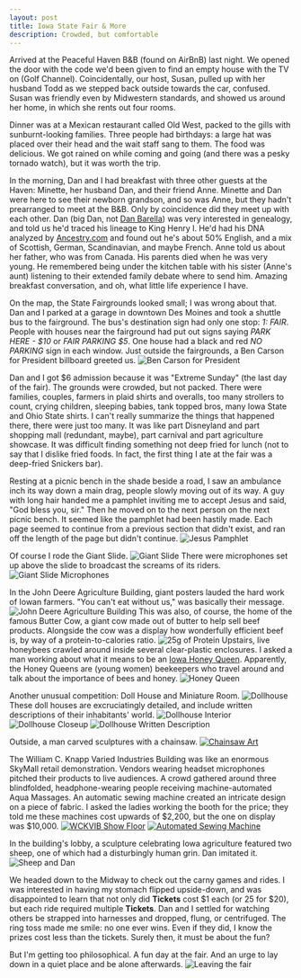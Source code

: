 ```yaml
---
layout: post
title: Iowa State Fair & More
description: Crowded, but comfortable
---
```

Arrived at the Peaceful Haven B&B (found on AirBnB) last night. We opened the door with the code we'd been given to find an empty house with the TV on (Golf Channel). Coincidentally, our host, Susan, pulled up with her husband Todd as we stepped back outside towards the car, confused. Susan was friendly even by Midwestern standards, and showed us around her home, in which she rents out four rooms.

Dinner was at a Mexican restaurant called Old West, packed to the gills with sunburnt-looking families. Three people had birthdays: a large hat was placed over their head and the wait staff sang to them. The food was delicious. We got rained on while coming and going (and there was a pesky tornado watch), but it was worth the trip.

In the morning, Dan and I had breakfast with three other guests at the Haven: Minette, her husband Dan, and their friend Anne. Minette and Dan were here to see their newborn grandson, and so was Anne, but they hadn't prearranged to meet at the B&B. Only by coincidence did they meet up with each other. Dan (big Dan, not [Dan Barella](http://barel.la)) was very interested in genealogy, and told us he'd traced his lineage to King Henry I. He'd had his DNA analyzed by [Ancestry.com](http://ancestry.com) and found out he's about 50% English, and a mix of Scottish, German, Scandinavian, and maybe French. Anne told us about her father, who was from Canada. His parents died when he was very young. He remembered being under the kitchen table with his sister (Anne's aunt) listening to their extended family debate where to send him. Amazing breakfast conversation, and oh, what little life experience I have.

On the map, the State Fairgrounds looked small; I was wrong about that. Dan and I parked at a garage in downtown Des Moines and took a shuttle bus to the fairground. The bus's destination sign had only one stop: *1: FAIR*. People with houses near the fairground had put out signs saying *PARK HERE - $10* or *FAIR PARKING $5*. One house had a black and red *NO PARKING* sign in each window. Just outside the fairgrounds, a Ben Carson for President billboard greeted us.
![Ben Carson for President]({{site.imagepath}}/carson-iowa.JPG)

Dan and I got $6 admission because it was "Extreme Sunday" (the last day of the fair). The grounds were crowded, but not packed. There were families, couples, farmers in plaid shirts and overalls, too many strollers to count, crying children, sleeping babies, tank topped bros, many Iowa State and Ohio State shirts. I can't really summarize the things that happened there, there were just too many. It was like part Disneyland and part shopping mall (redundant, maybe), part carnival and part agriculture showcase. It was difficult finding something not deep fried for lunch (not to say that I dislike fried foods. In fact, the first thing I ate at the fair was a deep-fried Snickers bar).

Resting at a picnic bench in the shade beside a road, I saw an ambulance inch its way down a main drag, people slowly moving out of its way. A guy with long hair handed me a pamphlet inviting me to accept Jesus and said, "God bless you, sir." Then he moved on to the next person on the next picnic bench. It seemed like the pamphlet had been hastily made. Each page seemed to continue from a previous section that didn't exist, and ran off the length of the page but didn't continue.
![Jesus Pamphlet]({{site.imagepath}}/jesus-pamphlet.JPG)

Of course I rode the Giant Slide.
![Giant Slide]({{site.imagepath}}/giant-slide.JPG)
There were microphones set up above the slide to broadcast the screams of its riders.
![Giant Slide Microphones]({{site.imagepath}}/slide-mic.JPG)

In the John Deere Agriculture Building, giant posters lauded the hard work of Iowan farmers. "You can't eat without us," was basically their message.
![John Deere Agriculture Building]({{site.imagepath}}/agriculture-pano.JPG)
This was also, of course, the home of the famous Butter Cow, a giant cow made out of butter to help sell beef products. Alongside the cow was a display how wonderfully efficient beef is, by way of a protein-to-calories ratio.
![25g of Protein]({{site.imagepath}}/beef-comparison.JPG)
Upstairs, live honeybees crawled around inside several clear-plastic enclosures. I asked a man working about what it means to be an [Iowa Honey Queen](http://www.abuzzaboutbees.com/beehive/queen-program.html). Apparently, the Honey Queens are (young women) beekeepers who travel around and talk about the importance of bees and honey.
![Honey Queen]({{site.imagepath}}/honey-queen.JPG)

Another unusual competition: Doll House and Miniature Room.
![Dollhouse]({{site.imagepath}}/dollhouse-front.JPG)
These doll houses are excruciatingly detailed, and include written descriptions of their inhabitants' world.
![Dollhouse Interior]({{site.imagepath}}/dollhouse-1.JPG)
![Dollhouse Closeup]({{site.imagepath}}/dollhouse-2.JPG)
![Dollhouse Written Description]({{site.imagepath}}/dollhouse-3.JPG)

Outside, a man carved sculptures with a chainsaw.
[![Chainsaw Art](http://img.youtube.com/vi/WDgJIObaxJ4/0.jpg)](http://www.youtube.com/watch?v=WDgJIObaxJ4)


The William C. Knapp Varied Industries Building was like an enormous SkyMall retail demonstration. Vendors wearing headset microphones pitched their products to live audiences. A crowd gathered around three blindfolded, headphone-wearing people receiving machine-automated Aqua Massages. An automatic sewing machine created an intricate design on a piece of fabric. I asked the ladies working the booth for the price; they told me these machines cost upwards of $2,200, but the one on display was $10,000.
[![WCKVIB Show Floor](http://img.youtube.com/vi/BP29770TBcQ/0.jpg)](http://www.youtube.com/watch?v=BP29770TBcQ)
[![Automated Sewing Machine](http://img.youtube.com/vi/DrEwBAV7UNA/0.jpg)](http://www.youtube.com/watch?v=DrEwBAV7UNA)

In the building's lobby, a sculpture celebrating Iowa agriculture featured two sheep, one of which had a disturbingly human grin. Dan imitated it.
![Sheep and Dan]({{site.imagepath}}/dan-sheep.JPG)

We headed down to the Midway to check out the carny games and rides. I was interested in having my stomach flipped upside-down, and was disappointed to learn that not only did **Tickets** cost $1 each (or 25 for $20), but each ride required multiple **Tickets**. Dan and I settled for watching others be strapped into harnesses and dropped, flung, or centrifuged. The ring toss made me smile: no one ever wins. Even if they did, I know the prizes cost less than the tickets. Surely then, it must be about the fun?

But I'm getting too philosophical. A fun day at the fair. And an urge to lay down in a quiet place and be alone afterwards.
![Leaving the fair]({{site.imagepath}}/fair-exiting.JPG)